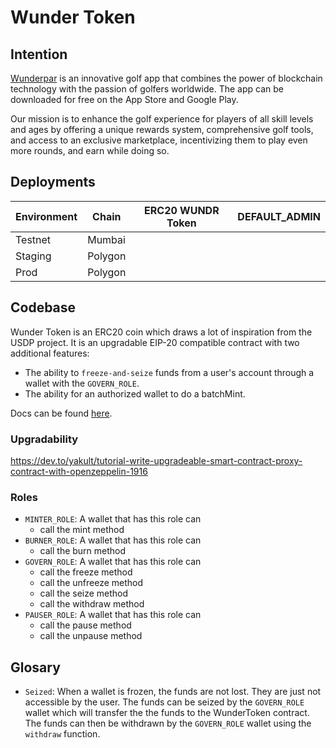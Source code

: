 # Wunder Token

## Intention

<a href="https://wunderpar.com/">Wunderpar</a> is an innovative golf app that combines the power of blockchain technology with the passion of golfers worldwide. The app can be downloaded for free on the App Store and Google Play.

Our mission is to enhance the golf experience for players of all skill levels and ages by offering a unique rewards system, comprehensive golf tools, and access to an exclusive marketplace, incentivizing them to play even more rounds, and earn while doing so.

## Deployments

| Environment | Chain   | ERC20 WUNDR Token | DEFAULT_ADMIN |
| ----------- | ------- | ----------------- | ------------- |
| Testnet     | Mumbai  |                   |               |
| Staging     | Polygon |                   |               |
| Prod        | Polygon |                   |               |

## Codebase

Wunder Token is an ERC20 coin which draws a lot of inspiration from the USDP project. It is an upgradable EIP-20 compatible contract with two additional features:

- The ability to `freeze-and-seize` funds from a user's account through a wallet with the `GOVERN_ROLE`.
- The ability for an authorized wallet to do a batchMint.

Docs can be found <a href='./docs/index.md'>here</a>.

### Upgradability

https://dev.to/yakult/tutorial-write-upgradeable-smart-contract-proxy-contract-with-openzeppelin-1916

### Roles

- `MINTER_ROLE`: A wallet that has this role can
  - call the mint method
- `BURNER_ROLE`: A wallet that has this role can
  - call the burn method
- `GOVERN_ROLE`: A wallet that has this role can
  - call the freeze method
  - call the unfreeze method
  - call the seize method
  - call the withdraw method
- `PAUSER_ROLE`: A wallet that has this role can
  - call the pause method
  - call the unpause method

## Glosary

- `Seized`: When a wallet is frozen, the funds are not lost. They are just not accessible by the user. The funds can be seized by the `GOVERN_ROLE` wallet which will transfer the the funds to the WunderToken contract. The funds can then be withdrawn by the `GOVERN_ROLE` wallet using the `withdraw` function.

